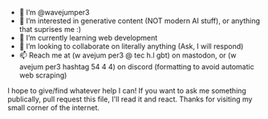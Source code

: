 - 👋 I’m @wavejumper3
- 👀 I’m interested in generative content (NOT modern AI stuff), or anything that suprises me :)
- 🌱 I’m currently learning web development
- 💞️ I’m looking to collaborate on literally anything (Ask, I will respond)
- 📫 Reach me at  (w avejum per3 @ tec h.l gbt) on mastodon, or (w avejum per3 hashtag 54 4 4) on discord (formatting to avoid automatic web scraping)

I hope to give/find whatever help I can! If you want to ask me something publically, pull request this file, I'll read it and react.
Thanks for visiting my small corner of the internet.
